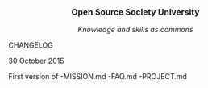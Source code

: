 <h3 align="center">Open Source Society University</h3>
<p align="center">
	<i>Knowledge and skills as commons</i>
</p>

CHANGELOG 

30 October 2015

First version of
-MISSION.md
-FAQ.md
-PROJECT.md